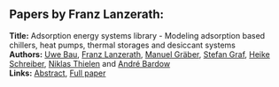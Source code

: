 <h2>Papers by Franz Lanzerath:</h2>
<p>
<b>Title:</b> Adsorption energy systems library - Modeling adsorption based chillers, heat pumps, thermal storages and desiccant systems<br />
<b>Authors:</b> <a href="../authors/author_23.html">Uwe Bau</a>, <a href="../authors/author_186.html">Franz Lanzerath</a>, <a href="../authors/author_117.html">Manuel Gräber</a>, <a href="../authors/author_118.html">Stefan Graf</a>, <a href="../authors/author_281.html">Heike Schreiber</a>, <a href="../authors/author_306.html">Niklas Thielen</a> and <a href="../authors/author_21.html">André Bardow</a><br />
<b>Links:</b> <a href="../abstracts/abstract_92.pdf">Abstract</a>, <a href="../submissions/ECP14096875_BauLanzerathGraberGrafSchreiberThielenBardow.pdf">Full paper</a>
</p>